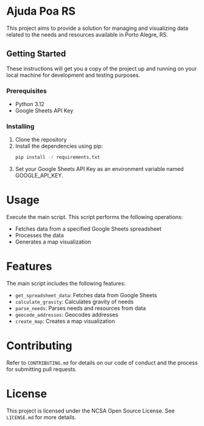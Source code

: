 # Ajuda Poa RS

This project aims to provide a solution for managing and visualizing data related to the needs and resources available in Porto Alegre, RS.

## Getting Started

These instructions will get you a copy of the project up and running on your local machine for development and testing purposes.

### Prerequisites

- Python 3.12
- Google Sheets API Key

### Installing

1. Clone the repository
2. Install the dependencies using pip: 
    ```sh
    pip install -r requirements.txt
    ```
3. Set your Google Sheets API Key as an environment variable named GOOGLE_API_KEY.

# Usage
Execute the main script. This script performs the following operations:

- Fetches data from a specified Google Sheets spreadsheet
- Processes the data
- Generates a map visualization

# Features
The main script includes the following features:

- `get_spreadsheet_data`: Fetches data from Google Sheets
- `calculate_gravity`: Calculates gravity of needs
- `parse_needs`: Parses needs and resources from data
- `geocode_addresses`: Geocodes addresses
- `create_map`: Creates a map visualization

# Contributing
Refer to `CONTRIBUTING.md` for details on our code of conduct and the process for submitting pull requests.

# License
This project is licensed under the NCSA Open Source License. See `LICENSE.md` for more details.